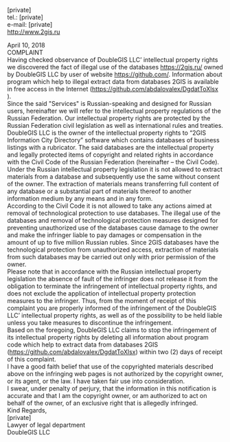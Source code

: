[private]  
tel.: [private]  
e-mail: [private]  
http://www.2gis.ru

April 10, 2018  
COMPLAINT  
Having checked observance of DoubleGIS LLC’ intellectual property rights we discovered the fact of illegal use of the databases https://2gis.ru/ owned by DoubleGIS LLC by user of website https://github.com/. Information about program which help to illegal extract data from databases 2GIS is available in free access in the Internet (https://github.com/abdalovalex/DgdatToXlsx ).  
Since the said "Services" is Russian-speaking and designed for Russian users, hereinafter we will refer to the intellectual property regulations of the Russian Federation. Our intellectual property rights are protected by the Russian Federation civil legislation as well as international rules and treaties.  
DoubleGIS LLC is the owner of the intellectual property rights to “2GIS Information City Directory” software which contains databases of business listings with a rubricator. The said databases are the intellectual property and legally protected items of copyright and related rights in accordance with the Civil Code of the Russian Federation (hereinafter – the Civil Code).  
Under the Russian intellectual property legislation it is not allowed to extract materials from a database and subsequently use the same without consent of the owner. The extraction of materials means transferring full content of any database or a substantial part of materials thereof to another information medium by any means and in any form.  
According to the Civil Code it is not allowed to take any actions aimed at removal of technological protection to use databases. The illegal use of the databases and removal of technological protection measures designed for preventing unauthorized use of the databases cause damage to the owner and make the infringer liable to pay damages or compensation in the amount of up to five million Russian rubles.
Since 2GIS databases have the technological protection from unauthorized access, extraction of materials from such databases may be carried out only with prior permission of the owner.  
Please note that in accordance with the Russian intellectual property legislation the absence of fault of the infringer does not release it from the obligation to terminate the infringement of intellectual property rights, and does not exclude the application of intellectual property protection measures to the infringer. Thus, from the moment of receipt of this complaint you are properly informed of the infringement of the DoubleGIS LLC’ intellectual property rights, as well as of the possibility to be held liable unless you take measures to discontinue the infringement.  
Based on the foregoing, DoubleGIS LLC claims to stop the infringement of its intellectual property rights by deleting all information about program code which help to extract data from databases 2GIS (https://github.com/abdalovalex/DgdatToXlsx) within two (2) days of receipt of this complaint.  
I have a good faith belief that use of the copyrighted materials described above on the infringing web pages is not authorized by the copyright owner, or its agent, or the law. I have taken fair use into consideration.  
I swear, under penalty of perjury, that the information in this notification is accurate and that I am the copyright owner, or am authorized to act on behalf of the owner, of an exclusive right that is allegedly infringed.  
Kind Regards,  
[private]  
Lawyer of legal department  
DoubleGIS LLC  
